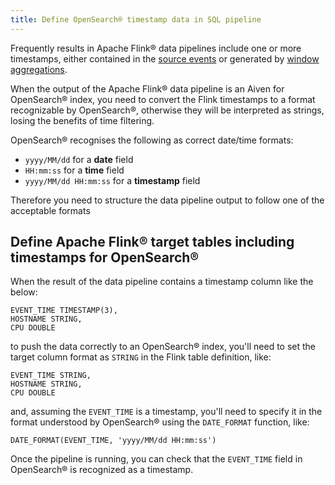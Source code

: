 ```yaml
---
title: Define OpenSearch® timestamp data in SQL pipeline
---
```


Frequently results in Apache Flink® data pipelines include one or more
timestamps, either contained in the
[source events](/docs/products/flink/concepts/event-processing-time) or generated by
[window aggregations](/docs/products/flink/concepts/windows).

When the output of the Apache Flink® data pipeline is an Aiven for
OpenSearch® index, you need to convert the Flink timestamps to a format
recognizable by OpenSearch®, otherwise they will be interpreted as
strings, losing the benefits of time filtering.

OpenSearch® recognises the following as correct date/time formats:

-   `yyyy/MM/dd` for a **date** field
-   `HH:mm:ss` for a **time** field
-   `yyyy/MM/dd HH:mm:ss` for a **timestamp** field

Therefore you need to structure the data pipeline output to follow one
of the acceptable formats

## Define Apache Flink® target tables including timestamps for OpenSearch®

When the result of the data pipeline contains a timestamp column like
the below:

``` 
EVENT_TIME TIMESTAMP(3),
HOSTNAME STRING,
CPU DOUBLE
```

to push the data correctly to an OpenSearch® index, you\'ll need to set
the target column format as `STRING` in the Flink table definition,
like:

``` 
EVENT_TIME STRING,
HOSTNAME STRING,
CPU DOUBLE    
```

and, assuming the `EVENT_TIME` is a timestamp, you\'ll need to specify
it in the format understood by OpenSearch® using the `DATE_FORMAT`
function, like:

``` 
DATE_FORMAT(EVENT_TIME, 'yyyy/MM/dd HH:mm:ss')
```

Once the pipeline is running, you can check that the `EVENT_TIME` field
in OpenSearch® is recognized as a timestamp.
